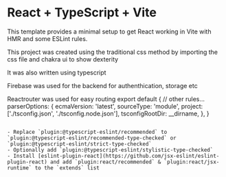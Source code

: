 # React + TypeScript + Vite

This template provides a minimal setup to get React working in Vite with HMR and some ESLint rules.

This project was created using the traditional css method by importing the css file and chakra ui to show dexterity

It was also written using typescript

Firebase was used for the backend for authenthication, storage etc


Reactrouter was used for easy routing
export default {
  // other rules...
  parserOptions: {
    ecmaVersion: 'latest',
    sourceType: 'module',
    project: ['./tsconfig.json', './tsconfig.node.json'],
    tsconfigRootDir: __dirname,
  },
}
```

- Replace `plugin:@typescript-eslint/recommended` to `plugin:@typescript-eslint/recommended-type-checked` or `plugin:@typescript-eslint/strict-type-checked`
- Optionally add `plugin:@typescript-eslint/stylistic-type-checked`
- Install [eslint-plugin-react](https://github.com/jsx-eslint/eslint-plugin-react) and add `plugin:react/recommended` & `plugin:react/jsx-runtime` to the `extends` list
